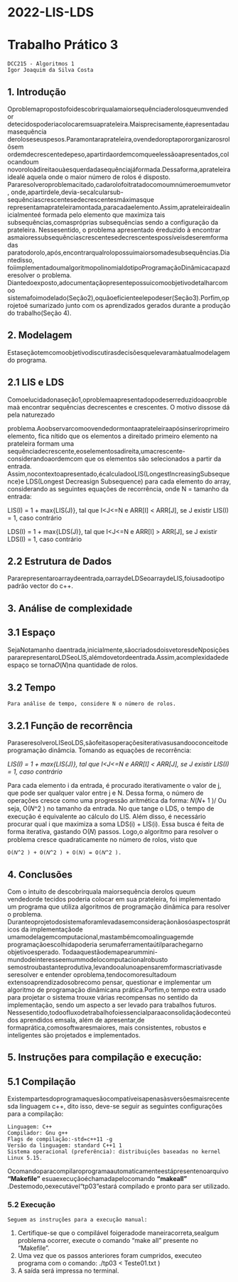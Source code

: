 # 2022-LIS-LDS

# Trabalho Prático 3

```
DCC215 - Algoritmos 1
Igor Joaquim da Silva Costa
```
## 1. Introdução

Oproblemapropostofoidescobrirqualamaiorsequênciaderolosqueumvendedor
detecidospoderiacolocaremsuaprateleira.Maisprecisamente,éapresentadaumasequência
deroloseseuspesos.Paramontaraprateleira,ovendedoroptapororganizarosrolôsem
ordemdecrescentedepeso,apartirdaordemcomqueelessãoapresentados,colocandoum
novoroloàdireitaouàesquerdadasequênciajáformada.Dessaforma,aprateleiraidealé
aquela onde o maior número de rolos é disposto.
Pararesolveroproblemacitado,cadarolofoitratadocomoumnúmeroemumvetor,
onde,apartirdele,devia-secalcularsub-sequênciascrescentesedecrescentesmáximasque
representamaprateleiramontada,paracadaelemento.Assim,aprateleiraidealinicialmenteé
formada pelo elemento que maximiza tais subsequências,comaspróprias subsequências
sendo a configuração da prateleira. Nessesentido, o problema apresentado éreduzido à
encontrar asmaioressubsequênciascrescentesedecrescentespossíveisdeseremformadas
paratodorolo,após,encontrarqualrolopossuimaiorsomadesubsequências.Diantedisso,
foiimplementadoumalgoritmopolinomialdotipoProgramaçãoDinâmicacapazderesolver
o problema.
Diantedoexposto,adocumentaçãopresentepossuicomoobjetivodetalharcomoo
sistemafoimodelado(Seção2),oquãoeficienteelepodeser(Seção3).Porfim,oprojetoé
sumarizado junto com os aprendizados gerados durante a produção do trabalho(Seção 4).

## 2. Modelagem

Estaseçãotemcomoobjetivodiscutirasdecisõesquelevaramàatualmodelagemdo
programa.

## 2.1 LIS e LDS

Comoelucidadonaseção1,oproblemaapresentadopodeserreduzidoaoproblemaà
encontrar sequências decrescentes e crescentes. O motivo dissose dá pela naturezado


problema.Aoobservarcomoovendedormontaaprateleiraapósinseriroprimeiroelemento,
fica nítido que os elementos a direitado primeiro elemento na prateleira formam uma
sequênciadecrescente,eoselementosadireita,umacrescente-considerandoaordemcom
que os elementos são selecionados a partir da entrada.
Assim,nocontextoapresentado,écalculadooLIS(LongestIncreasingSubsequence)e
LDS(Longest Decreasign Subsequence) para cada elemento do array, considerando as
seguintes equações de recorrência, onde N = tamanho da entrada:

LIS(I) = 1 + max{LIS(J)}, tal que I<J<=N e ARR[I] < ARR[J], se J existir
LIS(I) = 1, caso contrário

LDS(I) = 1 + max{LDS(J)}, tal que I<J<=N e ARR[I] > ARR[J], se J existir
LDS(I) = 1, caso contrário

## 2.2 Estrutura de Dados

Pararepresentaroarraydeentrada,oarraydeLDSeoarraydeLIS,foiusadootipo
padrão vector do c++.

## 3. Análise de complexidade

## 3.1 Espaço

SejaNotamanho daentrada,inicialmente,sãocriadosdoisvetoresdeNposições
pararepresentaroLDSeoLIS,alémdovetordeentrada.Assim,acomplexidadedeespaço
se torna𝑂(𝑁)na quantidade de rolos.

## 3.2 Tempo

```
Para análise de tempo, considere N o número de rolos.
```
## 3.2.1 Função de recorrência

ParaseresolveroLISeoLDS,sãofeitasoperaçõesiterativasusandooconceitode
programação dinâmcia. Tomando as equações de recorrência:


_LIS(I) = 1 + max{LIS(J)}, tal que I<J<=N e ARR[I] < ARR[J], se J existir
LIS(I) = 1, caso contrário_

Para cada elemento i da entrada, é procurado iterativamente o valor de j, que pode ser
qualquer valor entre j e N. Dessa forma, o número de operações cresce como uma progressão
aritmética da forma:
𝑁(𝑁+ 1 )/
Ou seja, O(𝑁^2 ) no tamanho da entrada.
No que tange o LDS, o tempo de execução é equivalente ao cálculo do LIS. Além
disso, é necessário procurar qual i que maximiza a soma LDS(i) + LIS(i). Essa busca é feita
de forma iterativa, gastando O(𝑁) passos. Logo,o algoritmo para resolver o problema cresce
quadraticamente no número de rolos, visto que

```
O(𝑁^2 ) + O(𝑁^2 ) + O(𝑁) = O(𝑁^2 ).
```
## 4. Conclusões

Com o intuito de descobrirquala maiorsequência derolos queum vendedorde
tecidos poderia colocar em sua prateleira, foi implementado um programa que utiliza
algoritmos de programação dinâmica para resolver o problema.
Duranteoprojetodosistemaforamlevadasemconsideraçãonãosóaspectospráticos
da implementaçãode umamodelagemcomputacional,mastambémcomoalinguagemde
programaçãoescolhidapoderia serumaferramentaútilparachegarno objetivoesperado.
Todaaquestãodemapearummini-mundodeinteresseemummodelocomputacionalrobusto
semostroubastanteprodutiva,levandooalunoapensaremformascriativasde seresolver e
entender oproblema,tendocomoresultadoum extensoaprendizadosobrecomo pensar,
questionar e implementar um algoritmo de programação dinâmicana prática.Porfim,o
tempo extra usado para projetar o sistema trouxe várias recompensas no sentido da
implementação, sendo um aspecto a ser levado para trabalhos futuros.
Nessesentido,todoofluxodetrabalhofoiessencialparaaconsolidaçãodeconteúdos
aprendidos emsala, além de apresentar,de formaprática,comosoftwaresmaiores, mais
consistentes, robustos e inteligentes são projetados e implementados.


## 5. Instruções para compilação e execução:

## 5.1 Compilação

Existempartesdoprogramaquesãocompatíveisapenasàsversõesmaisrecentesda
linguagem c++, dito isso, deve-se seguir as seguintes configurações para a compilação:

```
Linguagem: C++
Compilador: Gnu g++
Flags de compilação:-std=c++11 -g
Versão da linguagem: standard C++1 1
Sistema operacional (preferência): distribuições baseadas no kernel Linux 5.15.
```
Ocomandoparacompilaroprogramaautomaticamenteestápresentenoarquivo **“Makefile”**
esuaexecuçãoéchamadapelocomando **“makeall”** .Destemodo,oexecutável“tp03”estará
compilado e pronto para ser utilizado.

### 5.2 Execução

```
Seguem as instruções para a execução manual:
```
1. Certifique-se que o compilável foigeradode maneiracorreta,sealgum problema
    ocorrer, execute o comando “make all” presente no “Makefile”.
2. Uma vez que os passos anteriores foram cumpridos, executeo programa com o
    comando: ./tp03 < Teste01.txt )
3. A saída será impressa no terminal.


